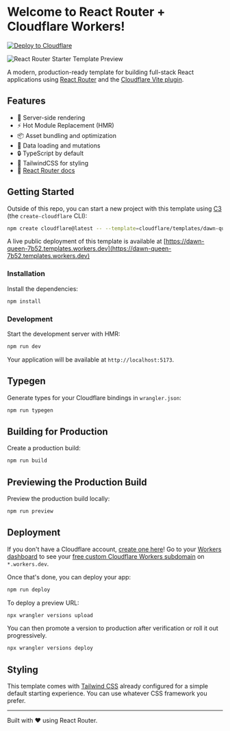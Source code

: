 # Welcome to React Router + Cloudflare Workers!

[![Deploy to Cloudflare](https://deploy.workers.cloudflare.com/button)](https://deploy.workers.cloudflare.com/?url=https://github.com/cloudflare/templates/tree/main/dawn-queen-7b52)

![React Router Starter Template Preview](https://imagedelivery.net/wSMYJvS3Xw-n339CbDyDIA/bfdc2f85-e5c9-4c92-128b-3a6711249800/public)

<!-- dash-content-start -->

A modern, production-ready template for building full-stack React applications using [React Router](https://reactrouter.com/) and the [Cloudflare Vite plugin](https://developers.cloudflare.com/workers/vite-plugin/).

## Features

- 🚀 Server-side rendering
- ⚡️ Hot Module Replacement (HMR)
- 📦 Asset bundling and optimization
- 🔄 Data loading and mutations
- 🔒 TypeScript by default
- 🎉 TailwindCSS for styling
- 📖 [React Router docs](https://reactrouter.com/)

<!-- dash-content-end -->

## Getting Started

Outside of this repo, you can start a new project with this template using [C3](https://developers.cloudflare.com/pages/get-started/c3/) (the `create-cloudflare` CLI):

```bash
npm create cloudflare@latest -- --template=cloudflare/templates/dawn-queen-7b52
```

A live public deployment of this template is available at [https://dawn-queen-7b52.templates.workers.dev](https://dawn-queen-7b52.templates.workers.dev)

### Installation

Install the dependencies:

```bash
npm install
```

### Development

Start the development server with HMR:

```bash
npm run dev
```

Your application will be available at `http://localhost:5173`.

## Typegen

Generate types for your Cloudflare bindings in `wrangler.json`:

```sh
npm run typegen
```

## Building for Production

Create a production build:

```bash
npm run build
```

## Previewing the Production Build

Preview the production build locally:

```bash
npm run preview
```

## Deployment

If you don't have a Cloudflare account, [create one here](https://dash.cloudflare.com/sign-up)! Go to your [Workers dashboard](https://dash.cloudflare.com/?to=%2F%3Aaccount%2Fworkers-and-pages) to see your [free custom Cloudflare Workers subdomain](https://developers.cloudflare.com/workers/configuration/routing/workers-dev/) on `*.workers.dev`.

Once that's done, you can deploy your app:

```sh
npm run deploy
```

To deploy a preview URL:

```sh
npx wrangler versions upload
```

You can then promote a version to production after verification or roll it out progressively.

```sh
npx wrangler versions deploy
```

## Styling

This template comes with [Tailwind CSS](https://tailwindcss.com/) already configured for a simple default starting experience. You can use whatever CSS framework you prefer.

---

Built with ❤️ using React Router.
